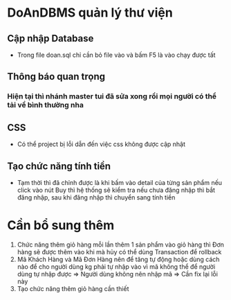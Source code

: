 # DoAnDBMS quản lý thư viện

## Cập nhập Database
- Trong file doan.sql chỉ cần bỏ file vào và bấm F5 là vào chạy được tất
## Thông báo quan trọng
### Hiện tại thì nhánh master tui đã sửa xong rồi mọi người có thể tải về bình thường nha
## CSS
  - Có thể project bị lỗi dẫn đến việc css không được cập nhật
## Tạo chức năng tính tiền
  - Tạm thời thì đã chỉnh được là khi bấm vào detail của từng sản phẩm nếu click vào nút Buy thì hệ thống sẽ kiểm tra nếu chưa đăng nhập thì bắt đăng nhập, sau khi đăng nhập
 thì chuyển sang tính tiền
 # Cần bổ sung thêm
  1. Chức năng thêm giỏ hàng mỗi lần thêm 1 sản phẩm vào giỏ hàng thì Đơn hàng sẽ được thêm vào khi mà hủy có thể dùng Transaction để rollback
  2. Mã Khách Hàng và Mã Đơn Hàng nên để tăng tự động hoặc dùng cách nào để cho người dùng kg phải tự nhập vào vì mã không thể để người dùng tự nhập được => Người dùng không nên nhập mã => Cần fix lại lỗi này
  3. Tạo chức năng thêm giỏ hàng cần thiết
